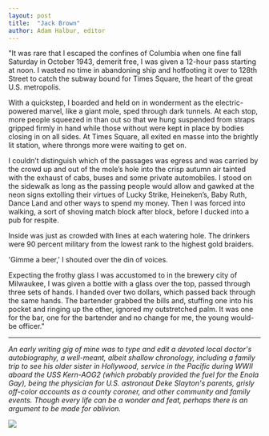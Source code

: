 ```yaml
---
layout: post
title:  "Jack Brown"
author: Adam Halbur, editor
---
```


"It was rare that I escaped the confines of Columbia when one fine fall Saturday in October 1943, demerit free, I was given a 12-hour pass starting at noon. I wasted no time in abandoning ship and hotfooting it over to 128th Street to catch the subway bound for Times Square, the heart of the great U.S. metropolis.  

With a quickstep, I boarded and held on in wonderment as the electric-powered marvel, like a giant mole, sped through dark tunnels. At each stop, more people squeezed in than out so that we hung suspended from straps gripped firmly in hand while those without were kept in place by bodies closing in on all sides. At Times Square, all exited en masse into the brightly lit station, where throngs more were waiting to get on.  

I couldn’t distinguish which of the passages was egress and was carried by the crowd up and out of the mole’s hole into the crisp autumn air tainted with the exhaust of cabs, buses and some private automobiles. I stood on the sidewalk as long as the passing people would allow and gawked at the neon signs extolling their virtues of Lucky Strike, Heineken’s, Baby Ruth, Dance Land and other ways to spend my money. Then I was forced into walking, a sort of shoving match block after block, before I ducked into a pub for respite.  

Inside was just as crowded with lines at each watering hole. The drinkers were 90 percent military from the lowest rank to the highest gold braiders.  

'Gimme a beer,' I shouted over the din of voices.  

Expecting the frothy glass I was accustomed to in the brewery city of Milwaukee, I was given a bottle with a glass over the top, passed through three sets of hands. I handed over two dollars, which passed back through the same hands. The bartender grabbed the bills and, stuffing one into his pocket and ringing up the other, ignored my outstretched palm. It was one for the bar, one for the bartender and no change for me, the young would-be officer."  

----------------------------------------
*An early writing gig of mine was to type and edit a devoted local doctor's autobiography, a well-meant, albeit shallow chronology, including a family trip to see his older sister in Hollywood, service in the Pacific during WWII aboard the USS Kern-AOG2 (which probably provided the fuel for the Enola Gay), being the physician for U.S. astronaut Deke Slayton's parents, grisly off-color accounts as a county coroner, and other community and family events. Though every life can be a wonder and feat, perhaps there is an argument to be made for oblivion.*

![](https://c1.staticflickr.com/8/7825/46956075471_4fe2ec3885_z.jpg)
